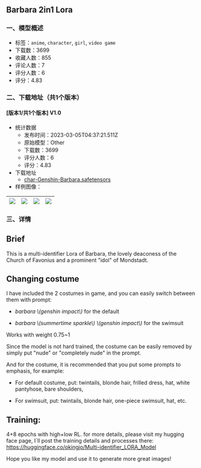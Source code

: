 ## Barbara 2in1 Lora
### 一、模型概述

- 标签：`anime`, `character`, `girl`, `video game`
- 下载数：3699
- 收藏人数：855
- 评论人数：7
- 评分人数：6
- 评分：4.83

### 二、下载地址（共1个版本）

#### [版本1/共1个版本] V1.0

- 统计数据
  - 发布时间：2023-03-05T04:37:21.511Z
  - 原始模型：Other
  - 下载数：3699
  - 评分人数：6
  - 评分：4.83
- 下载地址
  - [char-Genshin-Barbara.safetensors](https://civitai.com/api/download/models/18073)
- 样例图像：

| <img src="https://image.civitai.com/xG1nkqKTMzGDvpLrqFT7WA/37f81f5e-ae3d-44c1-9bf1-daf31fcff800/width=450/185488.jpeg" /> | <img src="https://image.civitai.com/xG1nkqKTMzGDvpLrqFT7WA/4649e18b-1e1e-4c69-ca45-130ef439c900/width=450/185494.jpeg" /> | <img src="https://image.civitai.com/xG1nkqKTMzGDvpLrqFT7WA/b45e61ee-7f4c-42f7-6b66-953928478700/width=450/185493.jpeg" /> | <img src="https://image.civitai.com/xG1nkqKTMzGDvpLrqFT7WA/31f3b874-a63b-450b-d0be-745c5ebfb500/width=450/185492.jpeg" /> |
| ---- | ---- | ---- | ---- |


### 三、详情
<h2>Brief</h2><p>This is a multi-identifier Lora of Barbara, the lovely deaconess of the Church of Favonius and a prominent "idol" of Mondstadt.</p><h2>Changing costume</h2><p>I have included the 2 costumes in game, and you can easily switch between them with prompt:</p><ul><li><p><em>barbara \(genshin impact\)</em> for the default</p></li><li><p><em>barbara \(summertime sparkle\) \(genshin impact\)</em> for the swimsuit</p></li></ul><p>Works with weight 0.75~1</p><p>Since the model is not hard trained, the costume can be easily removed by simply put "nude" or "completely nude" in the prompt.</p><p>And for the costume, it is recommended that you put some prompts to emphasis, for example:</p><ul><li><p>For default costume, put: twintails, blonde hair, frilled dress, hat, white pantyhose, bare shoulders,</p></li><li><p>For swimsuit, put: twintails, blonde hair, one-piece swimsuit, hat, etc.</p></li></ul><h2>Training:</h2><p>4+8 epochs with high+low RL. for more details, please visit my hugging face page, I`ll post the training details and processes there: <a target="_blank" rel="ugc" href="https://huggingface.co/okingjo/Multi-identifier_LORA_Model">https://huggingface.co/okingjo/Multi-identifier_LORA_Model</a></p><p></p><p>Hope you like my model and use it to generate more great images!</p>